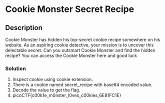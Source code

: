 # Cookie Monster Secret Recipe
## Description
Cookie Monster has hidden his top-secret cookie recipe somewhere on his website. As an aspiring cookie detective, your mission is to uncover this delectable secret. Can you outsmart Cookie Monster and find the hidden recipe? You can access the Cookie Monster here and good luck

### Solution
1. Inspect cookie using cookie extension.
2. There is a cookie named secret_recipe with base64 encoded value.
3. Decode the value to get the flag.
4. picoCTF{c00k1e_m0nster_l0ves_c00kies_6E81FC1E}
